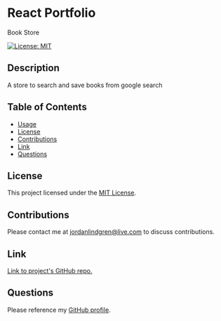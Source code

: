 # React Portfolio

Book Store

[![License: MIT](https://img.shields.io/badge/License-MIT-yellow.svg)](https://opensource.org/licenses/MIT)

## Description

A store to search and save books from google search

## Table of Contents

- [Usage](#usage)
- [License](#license)
- [Contributions](#contributions)
- [Link](#link)
- [Questions](#questions)

## License

This project licensed under the [MIT License](https://opensource.org/licenses/MIT).

## Contributions

Please contact me at <jordanlindgren@live.com> to discuss contributions.

## Link

[Link to project's GitHub repo.](https://github.com/jordanlindgren/bookStore)

## Questions

Please reference my [GitHub profile](https://github.com/jordanlindgren/).
